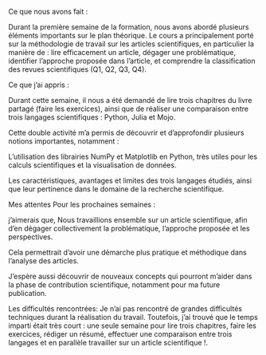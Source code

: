 Ce que nous avons fait :

Durant la première semaine de la formation, nous avons abordé plusieurs éléments importants sur le plan théorique. Le cours a principalement porté sur la méthodologie de travail sur les articles scientifiques, en particulier la manière de :
lire efficacement un article,
dégager une problématique,
identifier l’approche proposée dans l’article,
et comprendre la classification des revues scientifiques (Q1, Q2, Q3, Q4).


Ce que j’ai appris :

Durant cette semaine, il nous a été demandé de lire trois chapitres du livre partagé (faire les exercices), ainsi que de réaliser une comparaison entre trois langages scientifiques : Python, Julia et Mojo.

Cette double activité m’a permis de découvrir et d’approfondir plusieurs notions importantes, notamment :

L’utilisation des librairies NumPy et Matplotlib en Python, très utiles pour les calculs scientifiques et la visualisation de données.

Les caractéristiques, avantages et limites des trois langages étudiés, ainsi que leur pertinence dans le domaine de la recherche scientifique.


Mes attentes Pour les prochaines semaines :

j’aimerais que, 
Nous travaillions ensemble sur un article scientifique, afin d’en dégager collectivement la problématique, l’approche proposée et les perspectives.

Cela permettrait d’avoir une démarche plus pratique et méthodique dans l’analyse des articles.

J’espère aussi découvrir de nouveaux concepts qui pourront m’aider dans la phase de contribution scientifique, notamment pour ma future publication.


Les difficultés rencontrées:
Je n’ai pas rencontré de grandes difficultés techniques durant la réalisation du travail. Toutefois, j’ai trouvé que le temps imparti était très court : une seule semaine pour lire trois chapitres, faire les exercices, rédiger un résumé, effectuer une comparaison entre trois langages et en parallèle travailler sur un article scientifique !.

